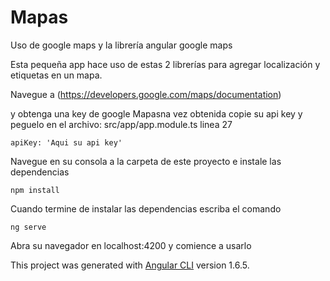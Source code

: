 # Mapas


Uso de google maps y la librería angular google maps

Esta pequeña app hace uso de estas 2 librerías para agregar localización y etiquetas en un mapa.

Navegue a (https://developers.google.com/maps/documentation)

y obtenga una key de google Mapasna vez obtenida copie su api key y peguelo en el archivo:   src/app/app.module.ts    linea 27

```
apiKey: 'Aqui su api key'

```

Navegue en su consola a la carpeta de este proyecto e instale las dependencias

```
npm install

```

Cuando termine de instalar las dependencias escriba el comando

```
ng serve

```

Abra su navegador en localhost:4200 y comience a usarlo


This project was generated with [Angular CLI](https://github.com/angular/angular-cli) version 1.6.5.
